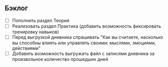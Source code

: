 ## Бэклог

- [ ] Пополнить раздел Теория
- [ ] Реализовать раздел Практика (добавить возможность фиксировать тренировку навыков)
- [ ] Перед выгрузкой дневника спрашивать "Как вы считаете, насколько вы способны влиять или управлять своими: мыслями, эмоциями, действиями"
- [ ] Добавить возможность выгружать файл с записями дневника за произвольное количество прошедших дней
